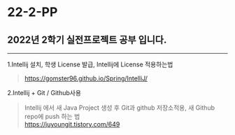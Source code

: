 # 22-2-PP
## 2022년 2학기 실전프로젝트 공부 입니다.
--------

1.Intellij 설치, 학생 License 발급, Intellij에 License 적용하는법<br>
>https://gomster96.github.io/Spring/IntelliJ/

2.Intellij + Git / Github사용<br>
>Intellij 에서 새 Java Project 생성 후 Git과 github 저장소적용, 새 Github repo에 push 하는 법<br>
>https://juyoungit.tistory.com/649<br>
